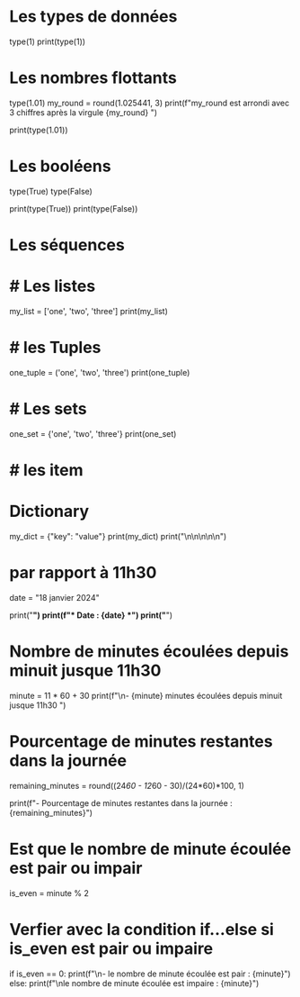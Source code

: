 # Les types de données
type(1)
print(type(1))

# Les nombres flottants
type(1.01)
my_round = round(1.025441, 3)
print(f"my_round est arrondi avec 3 chiffres après la virgule {my_round} ")

print(type(1.01))

# Les booléens
type(True)
type(False)

print(type(True))
print(type(False))

# Les séquences
# # Les listes
my_list = ['one', 'two', 'three']
print(my_list)

# # les Tuples
one_tuple = ('one', 'two', 'three')
print(one_tuple)

# # Les sets
one_set = {'one', 'two', 'three'}
print(one_set)

# # les item
# Dictionary
my_dict = {"key": "value"}
print(my_dict)
print("\n\n\n\n\n")


# par rapport à 11h30
date = "18 janvier 2024"

print("**************************")
print(f"* Date : {date} *")
print("**************************")

# Nombre de minutes écoulées depuis minuit jusque 11h30
minute = 11 * 60 + 30
print(f"\n- {minute} minutes écoulées depuis minuit jusque 11h30 ")

# Pourcentage de minutes restantes dans la journée
remaining_minutes = round((24*60 - 12*60 - 30)/(24*60)*100, 1)

print(f"- Pourcentage de minutes restantes dans la journée : {remaining_minutes}")

# Est que le nombre de minute écoulée est pair ou impair
is_even = minute % 2

# Verfier avec la condition if...else si is_even est pair ou impaire
if is_even == 0:
    print(f"\n- le nombre de minute écoulée est pair : {minute}")
else:
    print(f"\nle nombre de minute écoulée est impaire : {minute}")

